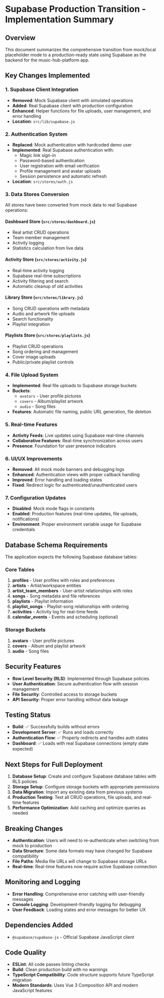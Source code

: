 # Supabase Production Transition - Implementation Summary

## Overview
This document summarizes the comprehensive transition from mock/local placeholder mode to a production-ready state using Supabase as the backend for the music-hub-platform app.

## Key Changes Implemented

### 1. Supabase Client Integration
- **Removed**: Mock Supabase client with simulated operations
- **Added**: Real Supabase client with production configuration
- **Enhanced**: Helper functions for file uploads, user management, and error handling
- **Location**: `src/lib/supabase.js`

### 2. Authentication System
- **Replaced**: Mock authentication with hardcoded demo user
- **Implemented**: Real Supabase authentication with:
  - Magic link sign-in
  - Password-based authentication
  - User registration with email verification
  - Profile management and avatar uploads
  - Session persistence and automatic refresh
- **Location**: `src/stores/auth.js`

### 3. Data Stores Conversion
All stores have been converted from mock data to real Supabase operations:

#### Dashboard Store (`src/stores/dashboard.js`)
- Real artist CRUD operations
- Team member management
- Activity logging
- Statistics calculation from live data

#### Activity Store (`src/stores/activity.js`)
- Real-time activity logging
- Supabase real-time subscriptions
- Activity filtering and search
- Automatic cleanup of old activities

#### Library Store (`src/stores/library.js`)
- Song CRUD operations with metadata
- Audio and artwork file uploads
- Search functionality
- Playlist integration

#### Playlists Store (`src/stores/playlists.js`)
- Playlist CRUD operations
- Song ordering and management
- Cover image uploads
- Public/private playlist controls

### 4. File Upload System
- **Implemented**: Real file uploads to Supabase storage buckets
- **Buckets**: 
  - `avatars` - User profile pictures
  - `covers` - Album/playlist artwork
  - `audio` - Song files
- **Features**: Automatic file naming, public URL generation, file deletion

### 5. Real-time Features
- **Activity Feeds**: Live updates using Supabase real-time channels
- **Collaborative Features**: Real-time synchronization across users
- **Presence**: Foundation for user presence indicators

### 6. UI/UX Improvements
- **Removed**: All mock mode banners and debugging logs
- **Enhanced**: Authentication views with proper callback handling
- **Improved**: Error handling and loading states
- **Fixed**: Redirect logic for authenticated/unauthenticated users

### 7. Configuration Updates
- **Disabled**: Mock mode flags in constants
- **Enabled**: Production features (real-time updates, file uploads, notifications)
- **Environment**: Proper environment variable usage for Supabase credentials

## Database Schema Requirements

The application expects the following Supabase database tables:

### Core Tables
1. **profiles** - User profiles with roles and preferences
2. **artists** - Artist/workspace entities
3. **artist_team_members** - User-artist relationships with roles
4. **songs** - Song metadata and file references
5. **playlists** - Playlist information
6. **playlist_songs** - Playlist-song relationships with ordering
7. **activities** - Activity log for real-time feeds
8. **calendar_events** - Events and scheduling (optional)

### Storage Buckets
1. **avatars** - User profile pictures
2. **covers** - Album and playlist artwork
3. **audio** - Song files

## Security Features
- **Row Level Security (RLS)**: Implemented through Supabase policies
- **User Authentication**: Secure authentication flow with session management
- **File Security**: Controlled access to storage buckets
- **API Security**: Proper error handling without data leakage

## Testing Status
- **Build**: ✅ Successfully builds without errors
- **Development Server**: ✅ Runs and loads correctly
- **Authentication Flow**: ✅ Properly redirects and handles auth states
- **Dashboard**: ✅ Loads with real Supabase connections (empty state expected)

## Next Steps for Full Deployment
1. **Database Setup**: Create and configure Supabase database tables with RLS policies
2. **Storage Setup**: Configure storage buckets with appropriate permissions
3. **Data Migration**: Import any existing data from previous systems
4. **Production Testing**: Test all CRUD operations, file uploads, and real-time features
5. **Performance Optimization**: Add caching and optimize queries as needed

## Breaking Changes
- **Authentication**: Users will need to re-authenticate when switching from mock to production
- **Data Structure**: Some data formats may have changed for Supabase compatibility
- **File Paths**: Media file URLs will change to Supabase storage URLs
- **Real-time**: Real-time features now require active Supabase connection

## Monitoring and Logging
- **Error Handling**: Comprehensive error catching with user-friendly messages
- **Console Logging**: Development-friendly logging for debugging
- **User Feedback**: Loading states and error messages for better UX

## Dependencies Added
- `@supabase/supabase-js` - Official Supabase JavaScript client

## Code Quality
- **ESLint**: All code passes linting checks
- **Build**: Clean production build with no warnings
- **TypeScript Compatibility**: Code structure supports future TypeScript migration
- **Modern Standards**: Uses Vue 3 Composition API and modern JavaScript features